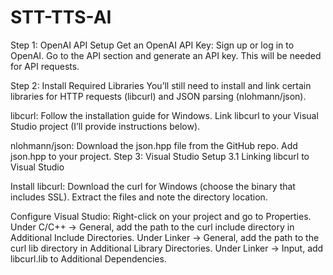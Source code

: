 # STT-TTS-AI
Step 1: OpenAI API Setup
Get an OpenAI API Key:
Sign up or log in to OpenAI.
Go to the API section and generate an API key. This will be needed for API requests.

Step 2: Install Required Libraries
You’ll still need to install and link certain libraries for HTTP requests (libcurl) and JSON parsing (nlohmann/json).

libcurl:
Follow the installation guide for Windows.
Link libcurl to your Visual Studio project (I’ll provide instructions below).

nlohmann/json:
Download the json.hpp file from the GitHub repo.
Add json.hpp to your project.
Step 3: Visual Studio Setup
3.1 Linking libcurl to Visual Studio

Install libcurl:
Download the curl for Windows (choose the binary that includes SSL).
Extract the files and note the directory location.

Configure Visual Studio:
Right-click on your project and go to Properties.
Under C/C++ -> General, add the path to the curl include directory in Additional Include Directories.
Under Linker -> General, add the path to the curl lib directory in Additional Library Directories.
Under Linker -> Input, add libcurl.lib to Additional Dependencies.
